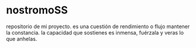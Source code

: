 # nostromoSS

repositorio de mi proyecto. es una cuestión de rendimiento o flujo mantener la constancia. la capacidad que sostienes es inmensa, fuérzala y veras lo que anhelas.
